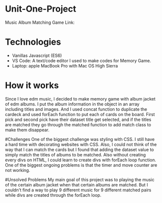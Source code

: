 # Unit-One-Project
Music Album Matching Game
Link:
# Technologies
- Vanillas Javascript (ES6)
- VS Code: A text/code editor I used to make codes for Memory Game.
- Laptop: apple MacBook Pro with Mac OS High Sierra

# How it works
Since I love edm music, I decided to make memory game with album jacket of edm albums. I put the album information in the object in an array including titles and images. And I used concat function to duplicate the cardeck and used forEach function to put each of cards on the board. First pick and second pick have their dataset title get selected, and if the titles are matched they go through the matched function to add match class to make them disappear.

#Challenges
One of the biggest challenge was styling with CSS. I still have a hard time with decorating websites with CSS. Also, I could not think of the way that I can match the cards but I found that adding the dataset value to simply match the titles of albums to be matched. Also without creating every divs on HTML, I could learn to create divs with forEach loop function. One of the biggest ongoing problems is that the timer and move counter are not working.

#Unsolved Problems
My main goal of this project was to playing the music of the certain album jacket when that certain albums are matched. But I couldn't find a way to play 9 different music for 9 different matched pairs while divs are created through the forEach loop.
